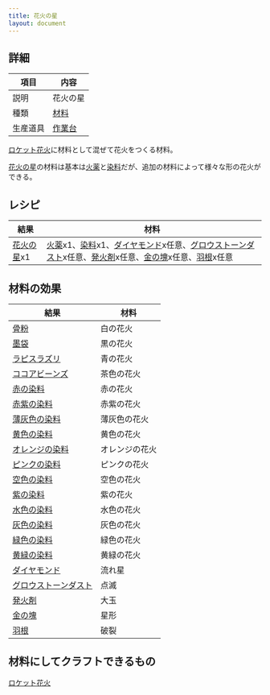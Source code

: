 ```yaml
---
title: 花火の星
layout: document
---
```

## 詳細

|項目|内容|
|---|---|
|説明|花火の星|
|種類|[材料](材料)|
|生産道具|[作業台](作業台)|

[ロケット花火](ロケット花火)に材料として混ぜて花火をつくる材料。

[花火の星](花火の星)の材料は基本は[火薬](火薬)と[染料](材料#染料)だが、追加の材料によって様々な形の花火ができる。

## レシピ

|結果|材料|
|---|---|
|[花火の星](花火の星)x1|[火薬](火薬)x1、[染料](材料#染料)x1、[ダイヤモンド](ダイヤモンド)x任意、[グロウストーンダスト](グロウストーンダスト)x任意、[発火剤](発火剤)x任意、[金の塊](金の塊)x任意、[羽根](羽根)x任意|

## 材料の効果

|結果|材料|
|---|---|
|[骨粉](骨粉)|白の花火|
|[墨袋](墨袋)|黒の花火|
|[ラピスラズリ](ラピスラズリ)|青の花火|
|[ココアビーンズ](ココアビーンズ)|茶色の花火|
|[赤の染料](赤の染料)|赤の花火|
|[赤紫の染料](赤紫の染料)|赤紫の花火|
|[薄灰色の染料](薄灰色の染料)|薄灰色の花火|
|[黄色の染料](黄色の染料)|黄色の花火|
|[オレンジの染料](オレンジの染料)|オレンジの花火|
|[ピンクの染料](ピンクの染料)|ピンクの花火|
|[空色の染料](空色の染料)|空色の花火|
|[紫の染料](紫の染料)|紫の花火|
|[水色の染料](水色の染料)|水色の花火|
|[灰色の染料](灰色の染料)|灰色の花火|
|[緑色の染料](緑色の染料)|緑色の花火|
|[黄緑の染料](黄緑の染料)|黄緑の花火|
|[ダイヤモンド](ダイヤモンド)|流れ星|
|[グロウストーンダスト](グローストーンダスト)|点滅|
|[発火剤](発火剤)|大玉|
|[金の塊](金の塊)|星形|
|[羽根](羽根)|破裂|

## 材料にしてクラフトできるもの

[ロケット花火](ロケット花火)
